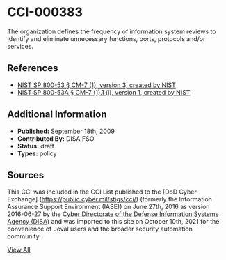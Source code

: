 # CCI-000383

The organization defines the frequency of information system reviews to identify and eliminate unnecessary functions, ports, protocols and/or services.

## References ##

* [NIST SP 800-53 § CM-7 (1), version 3, created by NIST](http://csrc.nist.gov/publications/PubsSPs.html)
* [NIST SP 800-53A § CM-7 (1).1 (i), version 1, created by NIST](http://csrc.nist.gov/publications/PubsSPs.html)


## Additional Information ##

* **Published:** September 18th, 2009
* **Contributed By:** DISA FSO
* **Status:** draft
* **Types:** policy

## Sources ##

This CCI was included in the CCI List published to the [DoD Cyber Exchange]
(https://public.cyber.mil/stigs/cci/) (formerly the Information Assurance Support Environment
(IASE)) on June 27th, 2016 as version 2016-06-27 by the [Cyber Directorate of the Defense 
Information Systems Agency (DISA)](https://public.cyber.mil/about-cyber/) and was imported to 
this site on October 10th, 2021 for the convenience of Joval users and the broader security automation community.

[View All](../README.md)
